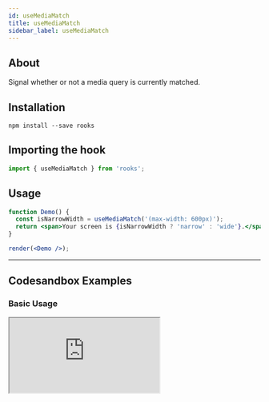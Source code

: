 ```yaml
---
id: useMediaMatch
title: useMediaMatch
sidebar_label: useMediaMatch
---
```


## About

Signal whether or not a media query is currently matched.

[//]: # 'Main'

## Installation

    npm install --save rooks

## Importing the hook

```javascript
import { useMediaMatch } from 'rooks';
```

## Usage

```jsx
function Demo() {
  const isNarrowWidth = useMediaMatch('(max-width: 600px)');
  return <span>Your screen is {isNarrowWidth ? 'narrow' : 'wide'}.</span>;
}

render(<Demo />);
```

---

## Codesandbox Examples

### Basic Usage

<iframe src="https://codesandbox.io/embed/usemediamatch-f616x?fontsize=14&hidenavigation=1&theme=dark"
   style={{
    width: "100%",
    height: 500,
    border: 0,
    borderRadius: 4,
    overflow: "hidden"
  }} 
title="useMediaMatch"
allow="accelerometer; ambient-light-sensor; camera; encrypted-media; geolocation; gyroscope; hid; microphone; midi; payment; usb; vr; xr-spatial-tracking"
sandbox="allow-forms allow-modals allow-popups allow-presentation allow-same-origin allow-scripts"
/>

## Join Bhargav's discord server

You can click on the floating discord icon at the bottom right of the screen and talk to us in our server.
